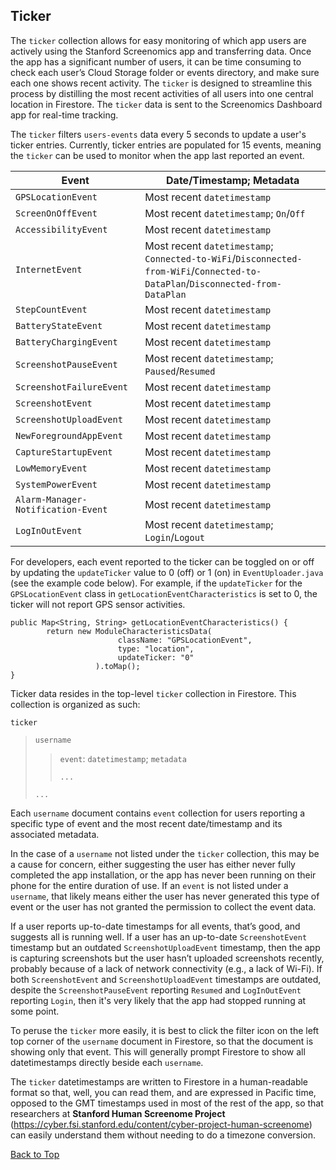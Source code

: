 ## Ticker

The `ticker` collection allows for easy monitoring of which app users are actively using the Stanford Screenomics app and transferring data. Once the app has a significant number of users, it can be time consuming to check each user’s Cloud Storage folder or events directory, and make
sure each one shows recent activity. The `ticker` is designed to streamline this process by distilling the most recent activities of all users into one central location in Firestore. The `ticker` data is sent to the Screenomics Dashboard app for real-time tracking.

The `ticker` filters `users-events` data every 5 seconds to update a user's ticker entries. Currently, ticker entries are populated for 15 events, meaning the `ticker` can be used to monitor when the app last reported an event.  

| Event | Date/Timestamp; Metadata |
|---|---|
| `GPSLocationEvent` | Most recent `datetimestamp` |
| `ScreenOnOffEvent` | Most recent `datetimestamp`; `On`/`Off` |
| `AccessibilityEvent` | Most recent `datetimestamp` |
| `InternetEvent` | Most recent `datetimestamp`; `Connected-to-WiFi`/`Disconnected-from-WiFi`/`Connected-to-DataPlan`/`Disconnected-from-DataPlan` |
| `StepCountEvent` | Most recent `datetimestamp` |
| `BatteryStateEvent` | Most recent `datetimestamp` |
| `BatteryChargingEvent` | Most recent `datetimestamp` |
| `ScreenshotPauseEvent` | Most recent `datetimestamp`; `Paused`/`Resumed` |
| `ScreenshotFailureEvent` | Most recent `datetimestamp` |
| `ScreenshotEvent` | Most recent `datetimestamp` |
| `ScreenshotUploadEvent` | Most recent `datetimestamp` |
| `NewForegroundAppEvent` | Most recent `datetimestamp` |
| `CaptureStartupEvent` | Most recent `datetimestamp` |
| `LowMemoryEvent` | Most recent `datetimestamp` |
| `SystemPowerEvent` | Most recent `datetimestamp` |
| `Alarm-Manager-Notification-Event` | Most recent `datetimestamp` |
| `LogInOutEvent` | Most recent `datetimestamp`; `Login`/`Logout` |

For developers, each event reported to the ticker can be toggled on or off by updating the `updateTicker` value to 0 (off) or 1 (on) in `EventUploader.java` (see the example code below). For example, if the `updateTicker` for the `GPSLocationEvent` class in `getLocationEventCharacteristics` is set to 0, the ticker will not report GPS sensor activities.

```
public Map<String, String> getLocationEventCharacteristics() {
        return new ModuleCharacteristicsData(
                        className: "GPSLocationEvent",
                        type: "location",
                        updateTicker: "0"
                   ).toMap();
}
```

Ticker data resides in the top-level `ticker` collection in Firestore. This collection is organized as such:

`ticker`
> `username`
> > `event`: `datetimestamp`; `metadata`
> > 
> > `...`
> 
> `...`

Each `username` document contains `event` collection for users reporting a specific type of event and the most recent date/timestamp and its associated metadata.

In the case of a `username` not listed under the `ticker` collection, this may be a cause for concern, either suggesting the user has either never fully completed the app installation, or the app has never been running on their phone for the entire duration of use. If an `event` is not listed under a `username`, that likely means either the user has never generated this type of event or the user has not granted the permission to collect the event data. 

If a user reports up-to-date timestamps for all events, that’s good, and suggests all is running well. If a user has an up-to-date `ScreenshotEvent` timestamp but an outdated
`ScreenshotUploadEvent` timestamp, then the app is capturing screenshots but the user hasn’t
uploaded screenshots recently, probably because of a lack of network connectivity (e.g., a lack of Wi-Fi). If both `ScreenshotEvent` and `ScreenshotUploadEvent` timestamps are outdated, despite the `ScreenshotPauseEvent` reporting `Resumed` and `LogInOutEvent` reporting `Login`, then it's very likely that the app had stopped running at some point.

To peruse the `ticker` more easily, it is best to click the filter icon on the left top corner of the `username` document in Firestore, so that the document is showing only that event. This will generally prompt Firestore to show all datetimestamps directly beside each `username`.

The `ticker` datetimestamps are written to Firestore in a human-readable format so that, well, you can read them, and are expressed in Pacific time, opposed to the GMT timestamps used in most of the rest of the app, so that researchers at **Stanford Human Screenome Project** (https://cyber.fsi.stanford.edu/content/cyber-project-human-screenome) can easily understand them without needing to do a timezone conversion.



[Back to Top](#Ticker)
